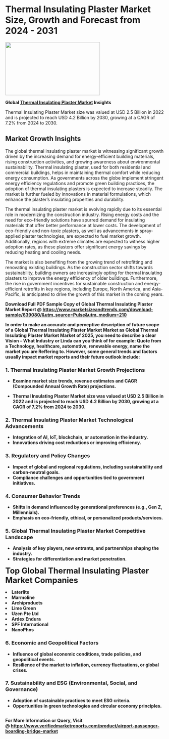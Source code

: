 <H1>Thermal Insulating Plaster Market Size, Growth and Forecast from 2024 - 2031</H1><img class="aligncenter size-medium wp-image-584254" src="https://thirdeyenews.in/wp-content/uploads/2024/09/Global-Market-Research-300x168.jpeg" alt="" width="300" height="168" /><p><strong>Global&nbsp;<a href="https://www.marketsizeandtrends.com/download-sample/639080/&amp;utm_source=Pulse&amp;utm_medium=210">Thermal Insulating Plaster Market</a> Insights</strong></p><p>Thermal Insulating Plaster Market size was valued at USD 2.5 Billion in 2022 and is projected to reach USD 4.2 Billion by 2030, growing at a CAGR of 7.2% from 2024 to 2030.</p><p><h2>Market Growth Insights</h2> <p>The global thermal insulating plaster market is witnessing significant growth driven by the increasing demand for energy-efficient building materials, rising construction activities, and growing awareness about environmental sustainability. Thermal insulating plaster, used for both residential and commercial buildings, helps in maintaining thermal comfort while reducing energy consumption. As governments across the globe implement stringent energy efficiency regulations and promote green building practices, the adoption of thermal insulating plasters is expected to increase steadily. The market is further fueled by innovations in material formulations, which enhance the plaster’s insulating properties and durability.</p> <p><strong></strong></p> <p>The thermal insulating plaster market is evolving rapidly due to its essential role in modernizing the construction industry. Rising energy costs and the need for eco-friendly solutions have spurred demand for insulating materials that offer better performance at lower costs. The development of eco-friendly and non-toxic plasters, as well as advancements in spray-applied plaster technologies, are expected to fuel market growth. Additionally, regions with extreme climates are expected to witness higher adoption rates, as these plasters offer significant energy savings by reducing heating and cooling needs.</p> <p>The market is also benefiting from the growing trend of retrofitting and renovating existing buildings. As the construction sector shifts towards sustainability, building owners are increasingly opting for thermal insulating plasters to improve the energy efficiency of older buildings. Furthermore, the rise in government incentives for sustainable construction and energy-efficient retrofits in key regions, including Europe, North America, and Asia-Pacific, is anticipated to drive the growth of this market in the coming years.</p> <p><strong></p><p><span class=""><strong>Download Full PDF Sample Copy of Global Thermal Insulating Plaster Market Report</strong> @ <a href="https://www.marketsizeandtrends.com/download-sample/639080/&amp;utm_source=Pulse&amp;utm_medium=210" target="_blank">https://www.marketsizeandtrends.com/download-sample/639080/&amp;utm_source=Pulse&amp;utm_medium=210</a></span></p><p>In order to make an accurate and perceptive description of future scope of a Global&nbsp;Thermal Insulating Plaster Market Market as Global&nbsp;Thermal Insulating Plaster Market Market of 2025, you need to describe a clear Vision &ndash; What Industry or Linda can you think of for example: Quote from a Technology, healthcare, automotive, renewable energy, name the market you are Reffering to. However, some general trends and factors usually impact market reports and their future outlook include:</p><h3>1.&nbsp;<strong>Thermal Insulating Plaster Market Growth Projections</strong></h3><ul><li>Examine market size trends, revenue estimates and CAGR (Compounded Annual Growth Rate) projections.</li><li><p>Thermal Insulating Plaster Market size was valued at USD 2.5 Billion in 2022 and is projected to reach USD 4.2 Billion by 2030, growing at a CAGR of 7.2% from 2024 to 2030.</p></li></ul><h3>2.&nbsp;<strong>Thermal Insulating Plaster Market Technological Advancements</strong></h3><ul><li>Integration of AI, IoT, blockchain, or automation in the industry.</li><li>Innovations driving cost reductions or improving efficiency.</li></ul><h3>3.&nbsp;<strong>Regulatory and Policy Changes</strong></h3><ul><li>Impact of global and regional regulations, including sustainability and carbon-neutral goals.</li><li>Compliance challenges and opportunities tied to government initiatives.</li></ul><h3>4.&nbsp;<strong>Consumer Behavior Trends</strong></h3><ul><li>Shifts in demand influenced by generational preferences (e.g., Gen Z, Millennials).</li><li>Emphasis on eco-friendly, ethical, or personalized products/services.</li></ul><h3>5.&nbsp;<strong>Global Thermal Insulating Plaster Market Competitive Landscape</strong></h3><ul><li>Analysis of key players, new entrants, and partnerships shaping the industry.</li><li>Strategies for differentiation and market penetration.</li></ul><p data-pm-slice="1 1 []"><span style="color: inherit; font-family: inherit; font-size: 25px;">Top Global Thermal Insulating Plaster Market Companies</span></p><div class="" data-test-id=""><p><li>Laterlite</li><li> Marmoline</li><li> Archiproducts</li><li> Lime Green</li><li> Uzen Pte Ltd</li><li> Ardex Endura</li><li> SPF International</li><li> NanoPhos</li></p></div><h3>6.&nbsp;<strong>Economic and Geopolitical Factors</strong></h3><ul><li>Influence of global economic conditions, trade policies, and geopolitical events.</li><li>Resilience of the market to inflation, currency fluctuations, or global crises.</li></ul><h3>7.&nbsp;<strong>Sustainability and ESG (Environmental, Social, and Governance)</strong></h3><ul><li>Adoption of sustainable practices to meet ESG criteria.</li><li>Opportunities in green technologies and circular economy principles.</li></ul><h2><strong style="font-size: 14px;">For More Information or Query, Visit @&nbsp;</strong><a style="background-color: #ffffff; font-size: 14px;" href="https://www.marketsizeandtrends.com/report/thermal-insulating-plaster-market/" target="_blank">https://www.verifiedmarketreports.com/product/airport-passenger-boarding-bridge-market</a></h2>
